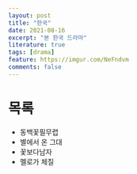 ```yaml
---
layout: post
title: "한국"
date: 2021-08-16
excerpt: "본 한국 드라마"
literature: true
tags: [drama]
feature: https://imgur.com/NeFndvm
comments: false
---
```


# 목록
* 동백꽃필무렵
* 별에서 온 그대
* 꽃보다남자
* 멜로가 체질

